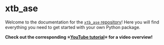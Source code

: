 # xtb_ase

Welcome to the documentation for the [`xtb_ase` repository](https://github.com/Quantum-Accelerators/xtb_ase)! Here you will find everything you need to get started with your own Python package.

**Check out the corresponding ⭐[YouTube tutorial](https://www.youtube.com/watch?v=th2CqJ6oBuM)⭐ for a video overview!**
